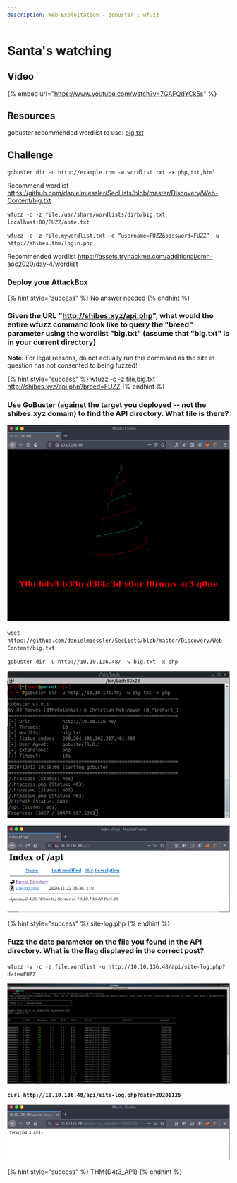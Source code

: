 ```yaml
---
description: Web Exploitation - gobuster ; wfuzz
---
```


# Santa's watching

## Video

{% embed url="https://www.youtube.com/watch?v=7GAFQdYCk5s" %}

## Resources

gobuster recommended wordlist﻿ to use: [big.txt](https://github.com/danielmiessler/SecLists/blob/master/Discovery/Web-Content/big.txt)

## Challenge

`gobuster dir -u http://example.com -w wordlist.txt -x php,txt,html`

Recommend wordlist https://github.com/danielmiessler/SecLists/blob/master/Discovery/Web-Content/big.txt

`wfuzz -c -z file,/usr/share/wordlists/dirb/big.txt localhost:80/FUZZ/note.txt`

`wfuzz -c -z file,mywordlist.txt -d “username=FUZZ&password=FUZZ” -u http://shibes.thm/login.php`

Recommended wordlist https://assets.tryhackme.com/additional/cmn-aoc2020/day-4/wordlist

### Deploy your AttackBox 

{% hint style="success" %}
No answer needed
{% endhint %}

### Given the URL "http://shibes.xyz/api.php", what would the entire wfuzz command look like to query the "breed" parameter using the wordlist "big.txt" \(assume that "big.txt" is in your current directory\)

**Note:** For legal reasons, do not actually run this command as the site in question has not consented to being fuzzed!

{% hint style="success" %}
wfuzz -c -z file,big.txt http://shibes.xyz/api.php?breed=FUZZ
{% endhint %}

### Use GoBuster \(against the target you deployed -- not the shibes.xyz domain\) to find the API directory. What file is there?

![](../.gitbook/assets/image%20%2814%29.png)

`wget https://github.com/danielmiessler/SecLists/blob/master/Discovery/Web-Content/big.txt`

`gobuster dir -u http://10.10.136.48/ -w big.txt -x php`

![](../.gitbook/assets/image%20%2824%29.png)

![](../.gitbook/assets/image%20%281%29.png)

{% hint style="success" %}
site-log.php
{% endhint %}

### Fuzz the date parameter on the file you found in the API directory. What is the flag displayed in the correct post?

`wfuzz -v -c -z file,wordlist -u http://10.10.136.48/api/site-log.php?date=FUZZ`

![](../.gitbook/assets/image%20%2820%29.png)

**`curl http://10.10.136.48/api/site-log.php?date=20201125`**

![](../.gitbook/assets/image%20%2853%29.png)

{% hint style="success" %}
THM{D4t3\_AP1}
{% endhint %}

